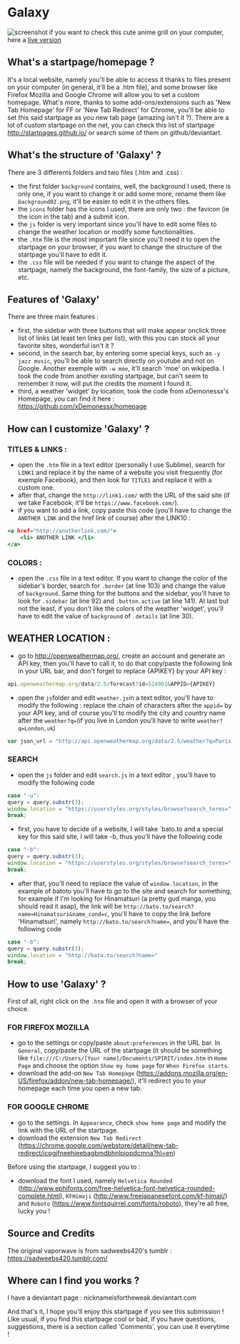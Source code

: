 # Galaxy

![screenshot](http://i.imgur.com/olN0viD.jpg)
if you want to check this cute anime grill on your computer, here a [live version](http://username.github.io/projectName/)

What's a startpage/homepage ?
-------------------------------

It's a local website, namely you'll be able to access it thanks to files present on your computer (in general, it'll be a .htm file), and some browser like Firefox Mozilla and Google Chrome will allow you to set a custom homepage. What's more, thanks to some add-ons/extensions such as 'New Tab Homepage' for FF or 'New Tab Redirect' for Chrome, you'll be able to set this said startpage as you new tab page (amazing isn't it ?). There are a lot of custom startpage on the net, you can check this list of startpage http://startpages.github.io/ or search some of them on github/deviantart. 


What's the structure of 'Galaxy' ?
-------------------------------

There are 3 differents folders and two files (.htm and .css) : 
- the first folder `background` contains, well, the background I used, there is only one, if you want to change it or add some more, rename them like `background02.png`, it'll be easier to edit it in the others files.
- the `icons` folder has the icons I used, there are only two : the favicon (ie the icon in the tab) and a submit icon.
- the `js` folder is very important since you'll have to edit some files to change the weather location or modify some functionalities.
- the `.htm` file is the most important file since you'll need it to open the startpage on your browser, if you want to change the structure of the startpage you'll have to edit it.
- the `.css` file will be needed if you want to change the aspect of the startpage, namely the background, the font-family, the size of a picture, etc.


Features of 'Galaxy'
-------------------------------

There are three main features :
- first, the sidebar with three buttons that will make appear onclick three list of links (at least ten links per list), with this you can stock all your favorite sites, wonderful isn't it ?
- second, in the search bar, by entering some special keys, such as `-y jazz music`, you'll be able to search directly on youtube and not on Google. Another exemple with `-w moe`, it'll search 'moe' on wikipedia. I took the code from another existing startpage, but can't seem to remember it now, will put the credits the moment I found it.
- third, a weather 'widget' by location, took the code from xDemonessx's Homepage, you can find it here : https://github.com/xDemonessx/homepage 

How can I customize 'Galaxy' ?
-------------------------------

### TITLES & LINKS :
- open the `.htm` file in a text editor (personally I use Sublime), search for `LINK1` and replace it by the name of a website you visit frequently (for exemple Facebook), and then look for `TITLE1` and replace it with a custom one. 
- after that, change the `http://link1.com/` with the URL of the said site (if we take Facebook, it'll be `https://www.facebook.com/`).
- if you want to add a link, copy paste this code (you'll have to change the `ANOTHER LINK` and the href link of course) after the LINK10 :                                       

``` htm 
<a href="http://anotherlink.com/">
    <li> ANOTHER LINK </li>
</a> 
```

### COLORS :
- open the `.css` file in a text editor. If you want to change the color of the sidebar's border, search for `.border` (at line 103) and change the value of `background`. Same thing for the buttons and the sidebar, you'll have to look for `.sidebar` (at line 92) and `.button.active` (at line 141). At last but not the least, if you don't like the colors of the weather 'widget', you'll have to edit the value of `background` of `.details` (at line 30).

## WEATHER LOCATION : 
- go to http://openweathermap.org/, create an account and generate an API key, then you'll have to call it, to do that copy/paste the following link in your URL bar, and don't forget to replace {APIKEY} by your API key : 

```javascript 
api.openweathermap.org/data/2.5/forecast?id=524901&APPID={APIKEY}
```
- open the `js`folder and edit `weather.js`in a text editor, you'll have to modify the following : replace the chain of characters after the `appid=` by your API key, and of course you'll to modify the city and country name after the `weather?q=`(if you live in London you'll have to write `weather?q=London,uk`)

```javascript
var json_url = "http://api.openweathermap.org/data/2.5/weather?q=Paris,fra&appid=a70d956581f575b02ad518684afb6c13";
```

### SEARCH 
- open the `js` folder and edit `search.js` in a text editor , you'll have to modify the following code 
``` javascript
case "-u":
query = query.substr(3);
window.location = "https://userstyles.org/styles/browse?search_terms=" 
break;
```
- first, you have to decide of a website, I will take `bato.to and a special key for this said site, I will take -b, thus you'll have the following code

``` javascript
case "-b":
query = query.substr(3);
window.location = "https://userstyles.org/styles/browse?search_terms=" 
break;
```
- after that, you'll need to replace the value of `window.location`, in the example of batoto you'll have to go to the site and search for something, for example if I'm looking for Hinamatsuri (a pretty gud manga, you should read it asap), the link will be `http://bato.to/search?name=Hinamatsuri&name_cond=c`, you'll have to copy the link before 'Hinamatsuri', namely `http://bato.to/search?name=`, and you'll have the following code 

``` javascript
case "-b":
query = query.substr(3);
window.location = "http://bato.to/search?name=" 
break;
```
How to use 'Galaxy' ?
-------------------------------
First of all, right click on the `.htm` file and open it with a browser of your choice.

### FOR FIREFOX MOZILLA
- go to the settings or copy/paste `about:preferences` in the URL bar. In `General`, copy/paste the URL of the startpage (it should be something like `file:///C:/Users/[Your name]/Documents/SPIRIT/index.htm` in `Home Page` and choose the option `Show my home page` for `When Firefox starts`.
- download the add-on `New Tab Homepage` (https://addons.mozilla.org/en-US/firefox/addon/new-tab-homepage/), it'll redirect you to your homepage each time you open a new tab.

### FOR GOOGLE CHROME
- go to the settings. In `Appearance`, check `show home page` and modify the link with the URL of the startpage.
- download the extension `New Tab Redirect` (https://chrome.google.com/webstore/detail/new-tab-redirect/icpgjfneehieebagbmdbhnlpiopdcmna?hl=en)

Before using the startpage, I suggest you to :
- download the font I used, namely `Helvetica Rounded` (http://www.ephifonts.com/free-helvetica-font-helvetica-rounded-complete.html), `KFHimaji` (http://www.freejapanesefont.com/kf-himaji/) and `Roboto` (https://www.fontsquirrel.com/fonts/roboto), they're all free, lucky you !

Source and Credits
-------------------------------
The original vaporwave is from sadweebs420's tumblr : https://sadweebs420.tumblr.com/

Where can I find you works ?
-------------------------------

I have a deviantart page : nicknameisfortheweak.deviantart.com

And that's it, I hope you'll enjoy this startpage if you see this submission ! Like usual, if you find this startpage cool or bad, if you have questions, suggestions, there is a section called 'Comments', you can use it everytime !
